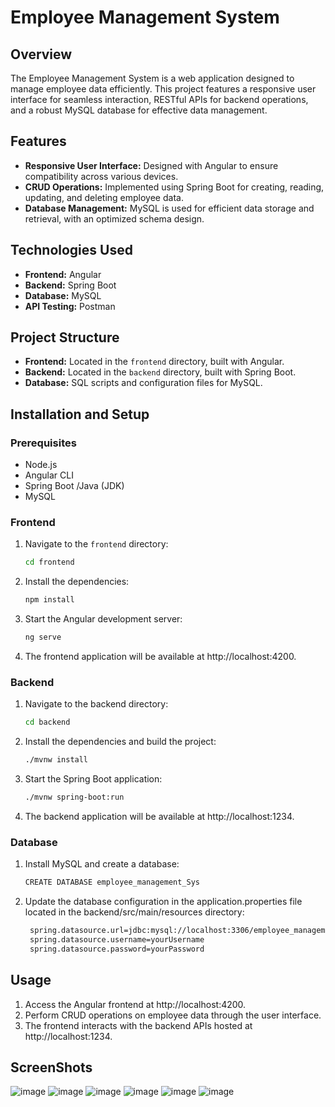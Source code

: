 # Employee Management System

## Overview

The Employee Management System is a web application designed to manage employee data efficiently. This project features a responsive user interface for seamless interaction, RESTful APIs for backend operations, and a robust MySQL database for effective data management.

## Features

- **Responsive User Interface:** Designed with Angular to ensure compatibility across various devices.
- **CRUD Operations:** Implemented using Spring Boot for creating, reading, updating, and deleting employee data.
- **Database Management:** MySQL is used for efficient data storage and retrieval, with an optimized schema design.

## Technologies Used

- **Frontend:** Angular
- **Backend:** Spring Boot
- **Database:** MySQL
- **API Testing:** Postman

## Project Structure

- **Frontend:** Located in the `frontend` directory, built with Angular.
- **Backend:** Located in the `backend` directory, built with Spring Boot.
- **Database:** SQL scripts and configuration files for MySQL.

## Installation and Setup

### Prerequisites

- Node.js
- Angular CLI
- Spring Boot /Java (JDK)
- MySQL

### Frontend

1. Navigate to the `frontend` directory:
   ```bash
   cd frontend
2. Install the dependencies:
   ```bash
   npm install
3. Start the Angular development server:
   ```bash
   ng serve
4. The frontend application will be available at http://localhost:4200.
### Backend
1. Navigate to the backend directory:
   ```bash
   cd backend
2. Install the dependencies and build the project:
   ```bash
   ./mvnw install
3. Start the Spring Boot application:
   ```bash
   ./mvnw spring-boot:run
4. The backend application will be available at http://localhost:1234.

### Database
1. Install MySQL and create a database:
   ```bash
   CREATE DATABASE employee_management_Sys

2. Update the database configuration in the application.properties file located in the backend/src/main/resources directory:
   ```bash
    spring.datasource.url=jdbc:mysql://localhost:3306/employee_management_sys
    spring.datasource.username=yourUsername
    spring.datasource.password=yourPassword

## Usage
1. Access the Angular frontend at http://localhost:4200.
2. Perform CRUD operations on employee data through the user interface.
3. The frontend interacts with the backend APIs hosted at http://localhost:1234.

## ScreenShots

![image](https://github.com/user-attachments/assets/6584f0c6-fd88-4346-bbd5-432a0c1aecae)
![image](https://github.com/user-attachments/assets/83a96c27-1687-464d-9f12-4a5bdab5ce45)
![image](https://github.com/user-attachments/assets/c0060b6b-0cd6-4a9e-82a5-c11ae0ef8b36)
![image](https://github.com/user-attachments/assets/0f8724c0-171c-4e82-902f-5d107a4c148f)
![image](https://github.com/user-attachments/assets/a56ba276-2841-4186-ab1d-4ba3d741ff52)
![image](https://github.com/user-attachments/assets/b06ea399-2c00-4388-b899-d5bbf1884fd9)





    
